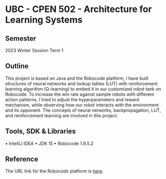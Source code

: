 # UBC - CPEN 502 - Architecture for Learning Systems

## Semester
2023 Winter Session Term 1

## Outline
This project is based on Java and the Robocode platform, I have built structures of neural networks and lookup tables (LUT) with reinforcement learning algorithm (Q-learning) to embed it in our customized robot tank on Robocode.
To increase the win rate against sample robots with different action patterns, I tried to adjust the hyperparameters and reward mechanism, while observing how our robot interacts with the environment and its opponent. The concepts of neural networks, backpropagation, LUT, and reinforcement learning are involved in this project. 

## Tools, SDK & Libraries
• IntelliJ IDEA
• JDK 15
• Robocode 1.9.5.2

## Reference
The URL link for the Robocode platform is [here](https://robocode.sourceforge.io/).
